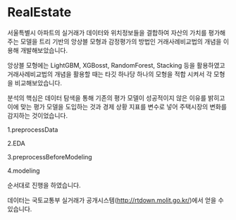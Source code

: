 # RealEstate
서울특별시 아파트의 실거래가 데이터와 위치정보들을 결합하여 자산의 가치를 평가해주는 모델을 트리 기반의 앙상블 모형과 감정평가의 방법인 거래사례비교법의 개념을 이용해 개발해보았습니다.

앙상블 모형에는 LightGBM, XGBosst, RandomForest, Stacking 등을 활용하였고 거래사례비교법의 개념을 활용할 때는 타깃 하나당 하나의 모형을 적합 시켜서 각 모형을 비교해보았습니다.

분석의 핵심은 데이터 탐색을 통해 기존의 평가 모델이 성공적이지 않은 이유를 밝히고 이에 맞는 평가 모델을 도입하는 것과 경제 상황 지표를 변수로 넣어 주택시장의 변화를 감지하는 것이었습니다.

1.preprocessData

2.EDA

3.preprocessBeforeModeling

4.modeling

순서대로 진행을 하였습니다.


데이터는 국토교통부 실거래가 공개시스템(http://rtdown.molit.go.kr/)에서 얻을 수 있습니다.
